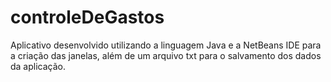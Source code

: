 # controleDeGastos
Aplicativo desenvolvido utilizando a linguagem Java e a NetBeans IDE para a criação das janelas, além de um arquivo txt para o salvamento dos dados da aplicação. 
